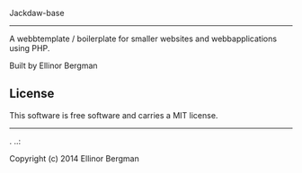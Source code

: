 Jackdaw-base

---------------------

A webbtemplate / boilerplate for smaller websites and webbapplications using PHP.

Built by Ellinor Bergman

License 
------------------
 
This software is free software and carries a MIT license.
 
 
------------------
 .
..:
 
Copyright (c) 2014 Ellinor Bergman
